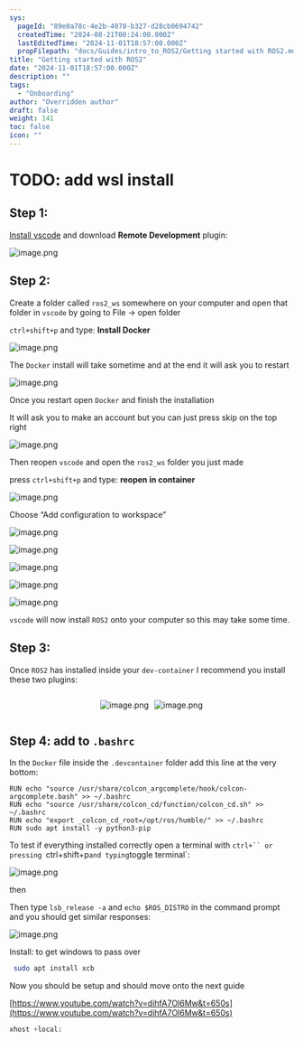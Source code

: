 ```yaml
---
sys:
  pageId: "89e0a78c-4e2b-4070-b327-d28cb0694742"
  createdTime: "2024-08-21T00:24:00.000Z"
  lastEditedTime: "2024-11-01T18:57:00.000Z"
  propFilepath: "docs/Guides/intro_to_ROS2/Getting started with ROS2.md"
title: "Getting started with ROS2"
date: "2024-11-01T18:57:00.000Z"
description: ""
tags:
  - "Onboarding"
author: "Overridden author"
draft: false
weight: 141
toc: false
icon: ""
---
```


# TODO: add wsl install

## Step 1:

[Install vscode](https://code.visualstudio.com/download) and download **Remote Development** plugin:

![image.png](https://prod-files-secure.s3.us-west-2.amazonaws.com/d518164a-d88e-44d1-a4ee-3adb3bd8bce0/efb52993-1881-4a40-b95e-6f020334f022/image.png?X-Amz-Algorithm=AWS4-HMAC-SHA256&X-Amz-Content-Sha256=UNSIGNED-PAYLOAD&X-Amz-Credential=ASIAZI2LB466UZZ4LFBM%2F20250507%2Fus-west-2%2Fs3%2Faws4_request&X-Amz-Date=20250507T150935Z&X-Amz-Expires=3600&X-Amz-Security-Token=IQoJb3JpZ2luX2VjELf%2F%2F%2F%2F%2F%2F%2F%2F%2F%2FwEaCXVzLXdlc3QtMiJIMEYCIQDGi8VGYbmyBTNRmdwSkl%2BMFwpWiPZqhyhW5rsYzuHqIwIhAPywjD%2FfR050j7%2F5JZOU3tK031VZtFJah3tvCoZwN5ZhKv8DCGAQABoMNjM3NDIzMTgzODA1IgzEf7vEmeoAu05NruQq3AMnJqV%2BkDG4ThZZippUDoQpY6TGnla03Fjnr%2BbKudzmDqDf76Ls%2BKSCa6brpN0HH8SZdjAYydp0gOfd%2Fdb%2BcUa1BXT55DCdC0esbI4b9PFA0Swi8nwaxgHkdTRdAUN0Hf4%2BE6IJcZmYCj3O9Vbhnr%2FXDJo%2FaEHJGggPxeF35G5kAfO8iE3EwEc0AzlSwb3RoEIBqwrm%2BSte95%2F2ZV1dNjJZc83U%2BTc6%2FSmsPZZvLpnSZXd57hjbNUz%2BYAItT8BnAVsM%2F8XTJRS6KBKXF75JenC%2Bq1gHtRqXxldco8lpA1O46jxvkeO8rFB1TwN2bqc4I9Ov%2BUWyRlXq%2FPyBwGAlh99GKIVqT7ZGkdB%2FSQsTOKbfWtQ3udsGsmGYMVW99tUw3qhgE%2F0gdask7zarxT%2BJD9TVpghO0jLQkW9s5lfCqG45tja0ru7kXmVBWdNNNHG9ueSvb6JnCb%2Bo1TOGaKL7oAP7oVxBZoy%2FCb7nNepzxp78KJKNVldwg4L0lrtK%2BG4TaDUVdypklgmk3xNSJPAzzdrJZTBlZ94%2BQ10PpFlHhpNIg4MlssPRAi%2FfTJ5t7d%2BY4EjXON%2Bhq22ctw2ekVCbettwHk7grvqn4jTlDSO4h67OlTwSOv5WYPAkjARTHTDl5%2B3ABjqkAQQ%2FYtdS%2Ffl7d3H0cZjvpKJ%2BWLY%2FV52JYFsE6sz65P3sXiH7PDZlbZlAhFQwjA1%2Bxef44FChWFUtffU2EUJXHZaX70oV4B21Y0JDPKpfK4pb0hZ1Vf2udRfJ4Z98U2RbhVZg0ULhXR%2B31qDStBx1CWAkLfM9BheCrBjIqkhLeJ17g3BsIKqN4Mji8xTQPMNw91x0FhTB%2F8G%2BX0njEofvGlaJPZgM&X-Amz-Signature=dcf394e6df80f5a11f035f08eb5cf3f2636e649ba2442a92cb4fffc27ac0a09f&X-Amz-SignedHeaders=host&x-id=GetObject)

## Step 2:

Create a folder called `ros2_ws` somewhere on your computer and open that folder in `vscode` by going to File → open folder 

`ctrl+shift+p` and type: **Install Docker**

![image.png](https://prod-files-secure.s3.us-west-2.amazonaws.com/d518164a-d88e-44d1-a4ee-3adb3bd8bce0/2269dc0e-1cd5-47ff-bceb-c04ad9b2eab0/image.png?X-Amz-Algorithm=AWS4-HMAC-SHA256&X-Amz-Content-Sha256=UNSIGNED-PAYLOAD&X-Amz-Credential=ASIAZI2LB466UZZ4LFBM%2F20250507%2Fus-west-2%2Fs3%2Faws4_request&X-Amz-Date=20250507T150935Z&X-Amz-Expires=3600&X-Amz-Security-Token=IQoJb3JpZ2luX2VjELf%2F%2F%2F%2F%2F%2F%2F%2F%2F%2FwEaCXVzLXdlc3QtMiJIMEYCIQDGi8VGYbmyBTNRmdwSkl%2BMFwpWiPZqhyhW5rsYzuHqIwIhAPywjD%2FfR050j7%2F5JZOU3tK031VZtFJah3tvCoZwN5ZhKv8DCGAQABoMNjM3NDIzMTgzODA1IgzEf7vEmeoAu05NruQq3AMnJqV%2BkDG4ThZZippUDoQpY6TGnla03Fjnr%2BbKudzmDqDf76Ls%2BKSCa6brpN0HH8SZdjAYydp0gOfd%2Fdb%2BcUa1BXT55DCdC0esbI4b9PFA0Swi8nwaxgHkdTRdAUN0Hf4%2BE6IJcZmYCj3O9Vbhnr%2FXDJo%2FaEHJGggPxeF35G5kAfO8iE3EwEc0AzlSwb3RoEIBqwrm%2BSte95%2F2ZV1dNjJZc83U%2BTc6%2FSmsPZZvLpnSZXd57hjbNUz%2BYAItT8BnAVsM%2F8XTJRS6KBKXF75JenC%2Bq1gHtRqXxldco8lpA1O46jxvkeO8rFB1TwN2bqc4I9Ov%2BUWyRlXq%2FPyBwGAlh99GKIVqT7ZGkdB%2FSQsTOKbfWtQ3udsGsmGYMVW99tUw3qhgE%2F0gdask7zarxT%2BJD9TVpghO0jLQkW9s5lfCqG45tja0ru7kXmVBWdNNNHG9ueSvb6JnCb%2Bo1TOGaKL7oAP7oVxBZoy%2FCb7nNepzxp78KJKNVldwg4L0lrtK%2BG4TaDUVdypklgmk3xNSJPAzzdrJZTBlZ94%2BQ10PpFlHhpNIg4MlssPRAi%2FfTJ5t7d%2BY4EjXON%2Bhq22ctw2ekVCbettwHk7grvqn4jTlDSO4h67OlTwSOv5WYPAkjARTHTDl5%2B3ABjqkAQQ%2FYtdS%2Ffl7d3H0cZjvpKJ%2BWLY%2FV52JYFsE6sz65P3sXiH7PDZlbZlAhFQwjA1%2Bxef44FChWFUtffU2EUJXHZaX70oV4B21Y0JDPKpfK4pb0hZ1Vf2udRfJ4Z98U2RbhVZg0ULhXR%2B31qDStBx1CWAkLfM9BheCrBjIqkhLeJ17g3BsIKqN4Mji8xTQPMNw91x0FhTB%2F8G%2BX0njEofvGlaJPZgM&X-Amz-Signature=0728c3addd30b290fb947d598bc30aefe11e434ebc0945271946a172bd655192&X-Amz-SignedHeaders=host&x-id=GetObject)

The `Docker` install will take sometime and at the end it will ask you to restart

![image.png](https://prod-files-secure.s3.us-west-2.amazonaws.com/d518164a-d88e-44d1-a4ee-3adb3bd8bce0/ed233f78-be33-4b1f-b89c-9c346c0e961e/image.png?X-Amz-Algorithm=AWS4-HMAC-SHA256&X-Amz-Content-Sha256=UNSIGNED-PAYLOAD&X-Amz-Credential=ASIAZI2LB466UZZ4LFBM%2F20250507%2Fus-west-2%2Fs3%2Faws4_request&X-Amz-Date=20250507T150935Z&X-Amz-Expires=3600&X-Amz-Security-Token=IQoJb3JpZ2luX2VjELf%2F%2F%2F%2F%2F%2F%2F%2F%2F%2FwEaCXVzLXdlc3QtMiJIMEYCIQDGi8VGYbmyBTNRmdwSkl%2BMFwpWiPZqhyhW5rsYzuHqIwIhAPywjD%2FfR050j7%2F5JZOU3tK031VZtFJah3tvCoZwN5ZhKv8DCGAQABoMNjM3NDIzMTgzODA1IgzEf7vEmeoAu05NruQq3AMnJqV%2BkDG4ThZZippUDoQpY6TGnla03Fjnr%2BbKudzmDqDf76Ls%2BKSCa6brpN0HH8SZdjAYydp0gOfd%2Fdb%2BcUa1BXT55DCdC0esbI4b9PFA0Swi8nwaxgHkdTRdAUN0Hf4%2BE6IJcZmYCj3O9Vbhnr%2FXDJo%2FaEHJGggPxeF35G5kAfO8iE3EwEc0AzlSwb3RoEIBqwrm%2BSte95%2F2ZV1dNjJZc83U%2BTc6%2FSmsPZZvLpnSZXd57hjbNUz%2BYAItT8BnAVsM%2F8XTJRS6KBKXF75JenC%2Bq1gHtRqXxldco8lpA1O46jxvkeO8rFB1TwN2bqc4I9Ov%2BUWyRlXq%2FPyBwGAlh99GKIVqT7ZGkdB%2FSQsTOKbfWtQ3udsGsmGYMVW99tUw3qhgE%2F0gdask7zarxT%2BJD9TVpghO0jLQkW9s5lfCqG45tja0ru7kXmVBWdNNNHG9ueSvb6JnCb%2Bo1TOGaKL7oAP7oVxBZoy%2FCb7nNepzxp78KJKNVldwg4L0lrtK%2BG4TaDUVdypklgmk3xNSJPAzzdrJZTBlZ94%2BQ10PpFlHhpNIg4MlssPRAi%2FfTJ5t7d%2BY4EjXON%2Bhq22ctw2ekVCbettwHk7grvqn4jTlDSO4h67OlTwSOv5WYPAkjARTHTDl5%2B3ABjqkAQQ%2FYtdS%2Ffl7d3H0cZjvpKJ%2BWLY%2FV52JYFsE6sz65P3sXiH7PDZlbZlAhFQwjA1%2Bxef44FChWFUtffU2EUJXHZaX70oV4B21Y0JDPKpfK4pb0hZ1Vf2udRfJ4Z98U2RbhVZg0ULhXR%2B31qDStBx1CWAkLfM9BheCrBjIqkhLeJ17g3BsIKqN4Mji8xTQPMNw91x0FhTB%2F8G%2BX0njEofvGlaJPZgM&X-Amz-Signature=f56a975de9e51c50c7d84a06d2e1dff551b202ee502443fb8ade4342d56e1ecd&X-Amz-SignedHeaders=host&x-id=GetObject)

Once you restart open `Docker` and finish the installation

It will ask you to make an account but you can just press skip on the top right

![image.png](https://prod-files-secure.s3.us-west-2.amazonaws.com/d518164a-d88e-44d1-a4ee-3adb3bd8bce0/21010ad9-1659-4fd9-9f59-9932a09b2a3d/image.png?X-Amz-Algorithm=AWS4-HMAC-SHA256&X-Amz-Content-Sha256=UNSIGNED-PAYLOAD&X-Amz-Credential=ASIAZI2LB466UZZ4LFBM%2F20250507%2Fus-west-2%2Fs3%2Faws4_request&X-Amz-Date=20250507T150935Z&X-Amz-Expires=3600&X-Amz-Security-Token=IQoJb3JpZ2luX2VjELf%2F%2F%2F%2F%2F%2F%2F%2F%2F%2FwEaCXVzLXdlc3QtMiJIMEYCIQDGi8VGYbmyBTNRmdwSkl%2BMFwpWiPZqhyhW5rsYzuHqIwIhAPywjD%2FfR050j7%2F5JZOU3tK031VZtFJah3tvCoZwN5ZhKv8DCGAQABoMNjM3NDIzMTgzODA1IgzEf7vEmeoAu05NruQq3AMnJqV%2BkDG4ThZZippUDoQpY6TGnla03Fjnr%2BbKudzmDqDf76Ls%2BKSCa6brpN0HH8SZdjAYydp0gOfd%2Fdb%2BcUa1BXT55DCdC0esbI4b9PFA0Swi8nwaxgHkdTRdAUN0Hf4%2BE6IJcZmYCj3O9Vbhnr%2FXDJo%2FaEHJGggPxeF35G5kAfO8iE3EwEc0AzlSwb3RoEIBqwrm%2BSte95%2F2ZV1dNjJZc83U%2BTc6%2FSmsPZZvLpnSZXd57hjbNUz%2BYAItT8BnAVsM%2F8XTJRS6KBKXF75JenC%2Bq1gHtRqXxldco8lpA1O46jxvkeO8rFB1TwN2bqc4I9Ov%2BUWyRlXq%2FPyBwGAlh99GKIVqT7ZGkdB%2FSQsTOKbfWtQ3udsGsmGYMVW99tUw3qhgE%2F0gdask7zarxT%2BJD9TVpghO0jLQkW9s5lfCqG45tja0ru7kXmVBWdNNNHG9ueSvb6JnCb%2Bo1TOGaKL7oAP7oVxBZoy%2FCb7nNepzxp78KJKNVldwg4L0lrtK%2BG4TaDUVdypklgmk3xNSJPAzzdrJZTBlZ94%2BQ10PpFlHhpNIg4MlssPRAi%2FfTJ5t7d%2BY4EjXON%2Bhq22ctw2ekVCbettwHk7grvqn4jTlDSO4h67OlTwSOv5WYPAkjARTHTDl5%2B3ABjqkAQQ%2FYtdS%2Ffl7d3H0cZjvpKJ%2BWLY%2FV52JYFsE6sz65P3sXiH7PDZlbZlAhFQwjA1%2Bxef44FChWFUtffU2EUJXHZaX70oV4B21Y0JDPKpfK4pb0hZ1Vf2udRfJ4Z98U2RbhVZg0ULhXR%2B31qDStBx1CWAkLfM9BheCrBjIqkhLeJ17g3BsIKqN4Mji8xTQPMNw91x0FhTB%2F8G%2BX0njEofvGlaJPZgM&X-Amz-Signature=8a0d6440e7fb8adbc99db535c337a8f2b588a30675f48e9d3bac4ad8186927eb&X-Amz-SignedHeaders=host&x-id=GetObject)

Then reopen `vscode` and open the `ros2_ws` folder you just made

press `ctrl+shift+p` and type: **reopen in container**

![image.png](https://prod-files-secure.s3.us-west-2.amazonaws.com/d518164a-d88e-44d1-a4ee-3adb3bd8bce0/4e93b8c2-41ad-488c-8095-c74205196118/image.png?X-Amz-Algorithm=AWS4-HMAC-SHA256&X-Amz-Content-Sha256=UNSIGNED-PAYLOAD&X-Amz-Credential=ASIAZI2LB466UZZ4LFBM%2F20250507%2Fus-west-2%2Fs3%2Faws4_request&X-Amz-Date=20250507T150935Z&X-Amz-Expires=3600&X-Amz-Security-Token=IQoJb3JpZ2luX2VjELf%2F%2F%2F%2F%2F%2F%2F%2F%2F%2FwEaCXVzLXdlc3QtMiJIMEYCIQDGi8VGYbmyBTNRmdwSkl%2BMFwpWiPZqhyhW5rsYzuHqIwIhAPywjD%2FfR050j7%2F5JZOU3tK031VZtFJah3tvCoZwN5ZhKv8DCGAQABoMNjM3NDIzMTgzODA1IgzEf7vEmeoAu05NruQq3AMnJqV%2BkDG4ThZZippUDoQpY6TGnla03Fjnr%2BbKudzmDqDf76Ls%2BKSCa6brpN0HH8SZdjAYydp0gOfd%2Fdb%2BcUa1BXT55DCdC0esbI4b9PFA0Swi8nwaxgHkdTRdAUN0Hf4%2BE6IJcZmYCj3O9Vbhnr%2FXDJo%2FaEHJGggPxeF35G5kAfO8iE3EwEc0AzlSwb3RoEIBqwrm%2BSte95%2F2ZV1dNjJZc83U%2BTc6%2FSmsPZZvLpnSZXd57hjbNUz%2BYAItT8BnAVsM%2F8XTJRS6KBKXF75JenC%2Bq1gHtRqXxldco8lpA1O46jxvkeO8rFB1TwN2bqc4I9Ov%2BUWyRlXq%2FPyBwGAlh99GKIVqT7ZGkdB%2FSQsTOKbfWtQ3udsGsmGYMVW99tUw3qhgE%2F0gdask7zarxT%2BJD9TVpghO0jLQkW9s5lfCqG45tja0ru7kXmVBWdNNNHG9ueSvb6JnCb%2Bo1TOGaKL7oAP7oVxBZoy%2FCb7nNepzxp78KJKNVldwg4L0lrtK%2BG4TaDUVdypklgmk3xNSJPAzzdrJZTBlZ94%2BQ10PpFlHhpNIg4MlssPRAi%2FfTJ5t7d%2BY4EjXON%2Bhq22ctw2ekVCbettwHk7grvqn4jTlDSO4h67OlTwSOv5WYPAkjARTHTDl5%2B3ABjqkAQQ%2FYtdS%2Ffl7d3H0cZjvpKJ%2BWLY%2FV52JYFsE6sz65P3sXiH7PDZlbZlAhFQwjA1%2Bxef44FChWFUtffU2EUJXHZaX70oV4B21Y0JDPKpfK4pb0hZ1Vf2udRfJ4Z98U2RbhVZg0ULhXR%2B31qDStBx1CWAkLfM9BheCrBjIqkhLeJ17g3BsIKqN4Mji8xTQPMNw91x0FhTB%2F8G%2BX0njEofvGlaJPZgM&X-Amz-Signature=beb70ba19353adad6c4393dc6288dd23bf2d2bedf8b480d26b3d1e7f918a06ad&X-Amz-SignedHeaders=host&x-id=GetObject)

Choose “Add configuration to workspace”

![image.png](https://prod-files-secure.s3.us-west-2.amazonaws.com/d518164a-d88e-44d1-a4ee-3adb3bd8bce0/9560b282-5060-4989-ba37-97e7b2c22476/image.png?X-Amz-Algorithm=AWS4-HMAC-SHA256&X-Amz-Content-Sha256=UNSIGNED-PAYLOAD&X-Amz-Credential=ASIAZI2LB466UZZ4LFBM%2F20250507%2Fus-west-2%2Fs3%2Faws4_request&X-Amz-Date=20250507T150935Z&X-Amz-Expires=3600&X-Amz-Security-Token=IQoJb3JpZ2luX2VjELf%2F%2F%2F%2F%2F%2F%2F%2F%2F%2FwEaCXVzLXdlc3QtMiJIMEYCIQDGi8VGYbmyBTNRmdwSkl%2BMFwpWiPZqhyhW5rsYzuHqIwIhAPywjD%2FfR050j7%2F5JZOU3tK031VZtFJah3tvCoZwN5ZhKv8DCGAQABoMNjM3NDIzMTgzODA1IgzEf7vEmeoAu05NruQq3AMnJqV%2BkDG4ThZZippUDoQpY6TGnla03Fjnr%2BbKudzmDqDf76Ls%2BKSCa6brpN0HH8SZdjAYydp0gOfd%2Fdb%2BcUa1BXT55DCdC0esbI4b9PFA0Swi8nwaxgHkdTRdAUN0Hf4%2BE6IJcZmYCj3O9Vbhnr%2FXDJo%2FaEHJGggPxeF35G5kAfO8iE3EwEc0AzlSwb3RoEIBqwrm%2BSte95%2F2ZV1dNjJZc83U%2BTc6%2FSmsPZZvLpnSZXd57hjbNUz%2BYAItT8BnAVsM%2F8XTJRS6KBKXF75JenC%2Bq1gHtRqXxldco8lpA1O46jxvkeO8rFB1TwN2bqc4I9Ov%2BUWyRlXq%2FPyBwGAlh99GKIVqT7ZGkdB%2FSQsTOKbfWtQ3udsGsmGYMVW99tUw3qhgE%2F0gdask7zarxT%2BJD9TVpghO0jLQkW9s5lfCqG45tja0ru7kXmVBWdNNNHG9ueSvb6JnCb%2Bo1TOGaKL7oAP7oVxBZoy%2FCb7nNepzxp78KJKNVldwg4L0lrtK%2BG4TaDUVdypklgmk3xNSJPAzzdrJZTBlZ94%2BQ10PpFlHhpNIg4MlssPRAi%2FfTJ5t7d%2BY4EjXON%2Bhq22ctw2ekVCbettwHk7grvqn4jTlDSO4h67OlTwSOv5WYPAkjARTHTDl5%2B3ABjqkAQQ%2FYtdS%2Ffl7d3H0cZjvpKJ%2BWLY%2FV52JYFsE6sz65P3sXiH7PDZlbZlAhFQwjA1%2Bxef44FChWFUtffU2EUJXHZaX70oV4B21Y0JDPKpfK4pb0hZ1Vf2udRfJ4Z98U2RbhVZg0ULhXR%2B31qDStBx1CWAkLfM9BheCrBjIqkhLeJ17g3BsIKqN4Mji8xTQPMNw91x0FhTB%2F8G%2BX0njEofvGlaJPZgM&X-Amz-Signature=b2ae3d62e8931c1e07757ef0373b26ff9fee614b059c36c27d36393ee5628610&X-Amz-SignedHeaders=host&x-id=GetObject)

![image.png](https://prod-files-secure.s3.us-west-2.amazonaws.com/d518164a-d88e-44d1-a4ee-3adb3bd8bce0/2ee63f81-886b-48e8-a553-dc6e5eac99e4/image.png?X-Amz-Algorithm=AWS4-HMAC-SHA256&X-Amz-Content-Sha256=UNSIGNED-PAYLOAD&X-Amz-Credential=ASIAZI2LB466UZZ4LFBM%2F20250507%2Fus-west-2%2Fs3%2Faws4_request&X-Amz-Date=20250507T150935Z&X-Amz-Expires=3600&X-Amz-Security-Token=IQoJb3JpZ2luX2VjELf%2F%2F%2F%2F%2F%2F%2F%2F%2F%2FwEaCXVzLXdlc3QtMiJIMEYCIQDGi8VGYbmyBTNRmdwSkl%2BMFwpWiPZqhyhW5rsYzuHqIwIhAPywjD%2FfR050j7%2F5JZOU3tK031VZtFJah3tvCoZwN5ZhKv8DCGAQABoMNjM3NDIzMTgzODA1IgzEf7vEmeoAu05NruQq3AMnJqV%2BkDG4ThZZippUDoQpY6TGnla03Fjnr%2BbKudzmDqDf76Ls%2BKSCa6brpN0HH8SZdjAYydp0gOfd%2Fdb%2BcUa1BXT55DCdC0esbI4b9PFA0Swi8nwaxgHkdTRdAUN0Hf4%2BE6IJcZmYCj3O9Vbhnr%2FXDJo%2FaEHJGggPxeF35G5kAfO8iE3EwEc0AzlSwb3RoEIBqwrm%2BSte95%2F2ZV1dNjJZc83U%2BTc6%2FSmsPZZvLpnSZXd57hjbNUz%2BYAItT8BnAVsM%2F8XTJRS6KBKXF75JenC%2Bq1gHtRqXxldco8lpA1O46jxvkeO8rFB1TwN2bqc4I9Ov%2BUWyRlXq%2FPyBwGAlh99GKIVqT7ZGkdB%2FSQsTOKbfWtQ3udsGsmGYMVW99tUw3qhgE%2F0gdask7zarxT%2BJD9TVpghO0jLQkW9s5lfCqG45tja0ru7kXmVBWdNNNHG9ueSvb6JnCb%2Bo1TOGaKL7oAP7oVxBZoy%2FCb7nNepzxp78KJKNVldwg4L0lrtK%2BG4TaDUVdypklgmk3xNSJPAzzdrJZTBlZ94%2BQ10PpFlHhpNIg4MlssPRAi%2FfTJ5t7d%2BY4EjXON%2Bhq22ctw2ekVCbettwHk7grvqn4jTlDSO4h67OlTwSOv5WYPAkjARTHTDl5%2B3ABjqkAQQ%2FYtdS%2Ffl7d3H0cZjvpKJ%2BWLY%2FV52JYFsE6sz65P3sXiH7PDZlbZlAhFQwjA1%2Bxef44FChWFUtffU2EUJXHZaX70oV4B21Y0JDPKpfK4pb0hZ1Vf2udRfJ4Z98U2RbhVZg0ULhXR%2B31qDStBx1CWAkLfM9BheCrBjIqkhLeJ17g3BsIKqN4Mji8xTQPMNw91x0FhTB%2F8G%2BX0njEofvGlaJPZgM&X-Amz-Signature=59faec0fd69253673e949e001d1662e6ec2d8842d7c3174674950d95e405b8d7&X-Amz-SignedHeaders=host&x-id=GetObject)

![image.png](https://prod-files-secure.s3.us-west-2.amazonaws.com/d518164a-d88e-44d1-a4ee-3adb3bd8bce0/ae1580b2-b048-407e-aed9-b584224a7a04/image.png?X-Amz-Algorithm=AWS4-HMAC-SHA256&X-Amz-Content-Sha256=UNSIGNED-PAYLOAD&X-Amz-Credential=ASIAZI2LB466UZZ4LFBM%2F20250507%2Fus-west-2%2Fs3%2Faws4_request&X-Amz-Date=20250507T150935Z&X-Amz-Expires=3600&X-Amz-Security-Token=IQoJb3JpZ2luX2VjELf%2F%2F%2F%2F%2F%2F%2F%2F%2F%2FwEaCXVzLXdlc3QtMiJIMEYCIQDGi8VGYbmyBTNRmdwSkl%2BMFwpWiPZqhyhW5rsYzuHqIwIhAPywjD%2FfR050j7%2F5JZOU3tK031VZtFJah3tvCoZwN5ZhKv8DCGAQABoMNjM3NDIzMTgzODA1IgzEf7vEmeoAu05NruQq3AMnJqV%2BkDG4ThZZippUDoQpY6TGnla03Fjnr%2BbKudzmDqDf76Ls%2BKSCa6brpN0HH8SZdjAYydp0gOfd%2Fdb%2BcUa1BXT55DCdC0esbI4b9PFA0Swi8nwaxgHkdTRdAUN0Hf4%2BE6IJcZmYCj3O9Vbhnr%2FXDJo%2FaEHJGggPxeF35G5kAfO8iE3EwEc0AzlSwb3RoEIBqwrm%2BSte95%2F2ZV1dNjJZc83U%2BTc6%2FSmsPZZvLpnSZXd57hjbNUz%2BYAItT8BnAVsM%2F8XTJRS6KBKXF75JenC%2Bq1gHtRqXxldco8lpA1O46jxvkeO8rFB1TwN2bqc4I9Ov%2BUWyRlXq%2FPyBwGAlh99GKIVqT7ZGkdB%2FSQsTOKbfWtQ3udsGsmGYMVW99tUw3qhgE%2F0gdask7zarxT%2BJD9TVpghO0jLQkW9s5lfCqG45tja0ru7kXmVBWdNNNHG9ueSvb6JnCb%2Bo1TOGaKL7oAP7oVxBZoy%2FCb7nNepzxp78KJKNVldwg4L0lrtK%2BG4TaDUVdypklgmk3xNSJPAzzdrJZTBlZ94%2BQ10PpFlHhpNIg4MlssPRAi%2FfTJ5t7d%2BY4EjXON%2Bhq22ctw2ekVCbettwHk7grvqn4jTlDSO4h67OlTwSOv5WYPAkjARTHTDl5%2B3ABjqkAQQ%2FYtdS%2Ffl7d3H0cZjvpKJ%2BWLY%2FV52JYFsE6sz65P3sXiH7PDZlbZlAhFQwjA1%2Bxef44FChWFUtffU2EUJXHZaX70oV4B21Y0JDPKpfK4pb0hZ1Vf2udRfJ4Z98U2RbhVZg0ULhXR%2B31qDStBx1CWAkLfM9BheCrBjIqkhLeJ17g3BsIKqN4Mji8xTQPMNw91x0FhTB%2F8G%2BX0njEofvGlaJPZgM&X-Amz-Signature=73a805a9ce3086538496d6b045e834cadbd47a91639bf7c190f39fbf37dad2b2&X-Amz-SignedHeaders=host&x-id=GetObject)

![image.png](https://prod-files-secure.s3.us-west-2.amazonaws.com/d518164a-d88e-44d1-a4ee-3adb3bd8bce0/53255b28-f75e-430f-b9e3-c0ac8577e42b/image.png?X-Amz-Algorithm=AWS4-HMAC-SHA256&X-Amz-Content-Sha256=UNSIGNED-PAYLOAD&X-Amz-Credential=ASIAZI2LB466UZZ4LFBM%2F20250507%2Fus-west-2%2Fs3%2Faws4_request&X-Amz-Date=20250507T150935Z&X-Amz-Expires=3600&X-Amz-Security-Token=IQoJb3JpZ2luX2VjELf%2F%2F%2F%2F%2F%2F%2F%2F%2F%2FwEaCXVzLXdlc3QtMiJIMEYCIQDGi8VGYbmyBTNRmdwSkl%2BMFwpWiPZqhyhW5rsYzuHqIwIhAPywjD%2FfR050j7%2F5JZOU3tK031VZtFJah3tvCoZwN5ZhKv8DCGAQABoMNjM3NDIzMTgzODA1IgzEf7vEmeoAu05NruQq3AMnJqV%2BkDG4ThZZippUDoQpY6TGnla03Fjnr%2BbKudzmDqDf76Ls%2BKSCa6brpN0HH8SZdjAYydp0gOfd%2Fdb%2BcUa1BXT55DCdC0esbI4b9PFA0Swi8nwaxgHkdTRdAUN0Hf4%2BE6IJcZmYCj3O9Vbhnr%2FXDJo%2FaEHJGggPxeF35G5kAfO8iE3EwEc0AzlSwb3RoEIBqwrm%2BSte95%2F2ZV1dNjJZc83U%2BTc6%2FSmsPZZvLpnSZXd57hjbNUz%2BYAItT8BnAVsM%2F8XTJRS6KBKXF75JenC%2Bq1gHtRqXxldco8lpA1O46jxvkeO8rFB1TwN2bqc4I9Ov%2BUWyRlXq%2FPyBwGAlh99GKIVqT7ZGkdB%2FSQsTOKbfWtQ3udsGsmGYMVW99tUw3qhgE%2F0gdask7zarxT%2BJD9TVpghO0jLQkW9s5lfCqG45tja0ru7kXmVBWdNNNHG9ueSvb6JnCb%2Bo1TOGaKL7oAP7oVxBZoy%2FCb7nNepzxp78KJKNVldwg4L0lrtK%2BG4TaDUVdypklgmk3xNSJPAzzdrJZTBlZ94%2BQ10PpFlHhpNIg4MlssPRAi%2FfTJ5t7d%2BY4EjXON%2Bhq22ctw2ekVCbettwHk7grvqn4jTlDSO4h67OlTwSOv5WYPAkjARTHTDl5%2B3ABjqkAQQ%2FYtdS%2Ffl7d3H0cZjvpKJ%2BWLY%2FV52JYFsE6sz65P3sXiH7PDZlbZlAhFQwjA1%2Bxef44FChWFUtffU2EUJXHZaX70oV4B21Y0JDPKpfK4pb0hZ1Vf2udRfJ4Z98U2RbhVZg0ULhXR%2B31qDStBx1CWAkLfM9BheCrBjIqkhLeJ17g3BsIKqN4Mji8xTQPMNw91x0FhTB%2F8G%2BX0njEofvGlaJPZgM&X-Amz-Signature=4f8e76668eb1be1753edba4358ebedd4733c76767be58a4fc1c5613802cc0fcb&X-Amz-SignedHeaders=host&x-id=GetObject)

![image.png](https://prod-files-secure.s3.us-west-2.amazonaws.com/d518164a-d88e-44d1-a4ee-3adb3bd8bce0/7c562767-5af9-4ffb-97d1-327bcdf4ee00/image.png?X-Amz-Algorithm=AWS4-HMAC-SHA256&X-Amz-Content-Sha256=UNSIGNED-PAYLOAD&X-Amz-Credential=ASIAZI2LB466UZZ4LFBM%2F20250507%2Fus-west-2%2Fs3%2Faws4_request&X-Amz-Date=20250507T150934Z&X-Amz-Expires=3600&X-Amz-Security-Token=IQoJb3JpZ2luX2VjELf%2F%2F%2F%2F%2F%2F%2F%2F%2F%2FwEaCXVzLXdlc3QtMiJIMEYCIQDGi8VGYbmyBTNRmdwSkl%2BMFwpWiPZqhyhW5rsYzuHqIwIhAPywjD%2FfR050j7%2F5JZOU3tK031VZtFJah3tvCoZwN5ZhKv8DCGAQABoMNjM3NDIzMTgzODA1IgzEf7vEmeoAu05NruQq3AMnJqV%2BkDG4ThZZippUDoQpY6TGnla03Fjnr%2BbKudzmDqDf76Ls%2BKSCa6brpN0HH8SZdjAYydp0gOfd%2Fdb%2BcUa1BXT55DCdC0esbI4b9PFA0Swi8nwaxgHkdTRdAUN0Hf4%2BE6IJcZmYCj3O9Vbhnr%2FXDJo%2FaEHJGggPxeF35G5kAfO8iE3EwEc0AzlSwb3RoEIBqwrm%2BSte95%2F2ZV1dNjJZc83U%2BTc6%2FSmsPZZvLpnSZXd57hjbNUz%2BYAItT8BnAVsM%2F8XTJRS6KBKXF75JenC%2Bq1gHtRqXxldco8lpA1O46jxvkeO8rFB1TwN2bqc4I9Ov%2BUWyRlXq%2FPyBwGAlh99GKIVqT7ZGkdB%2FSQsTOKbfWtQ3udsGsmGYMVW99tUw3qhgE%2F0gdask7zarxT%2BJD9TVpghO0jLQkW9s5lfCqG45tja0ru7kXmVBWdNNNHG9ueSvb6JnCb%2Bo1TOGaKL7oAP7oVxBZoy%2FCb7nNepzxp78KJKNVldwg4L0lrtK%2BG4TaDUVdypklgmk3xNSJPAzzdrJZTBlZ94%2BQ10PpFlHhpNIg4MlssPRAi%2FfTJ5t7d%2BY4EjXON%2Bhq22ctw2ekVCbettwHk7grvqn4jTlDSO4h67OlTwSOv5WYPAkjARTHTDl5%2B3ABjqkAQQ%2FYtdS%2Ffl7d3H0cZjvpKJ%2BWLY%2FV52JYFsE6sz65P3sXiH7PDZlbZlAhFQwjA1%2Bxef44FChWFUtffU2EUJXHZaX70oV4B21Y0JDPKpfK4pb0hZ1Vf2udRfJ4Z98U2RbhVZg0ULhXR%2B31qDStBx1CWAkLfM9BheCrBjIqkhLeJ17g3BsIKqN4Mji8xTQPMNw91x0FhTB%2F8G%2BX0njEofvGlaJPZgM&X-Amz-Signature=0ecf3b8a72f47c4060af8bf764b56a7060128ef654ce463cfe54407f5d365727&X-Amz-SignedHeaders=host&x-id=GetObject)

`vscode` will now install `ROS2` onto your computer so this may take some time.

## Step 3:

Once `ROS2` has installed inside your `dev-container` I recommend you install these two plugins:

<div style="display: flex;flex-direction: row; column-gap:10px; max-width: 630px;justify-content: center;">
<div>

![image.png](https://prod-files-secure.s3.us-west-2.amazonaws.com/d518164a-d88e-44d1-a4ee-3adb3bd8bce0/3fc3d550-5a54-4ba1-ba6b-faa01cdb7369/image.png?X-Amz-Algorithm=AWS4-HMAC-SHA256&X-Amz-Content-Sha256=UNSIGNED-PAYLOAD&X-Amz-Credential=ASIAZI2LB466WJ7WAXCJ%2F20250507%2Fus-west-2%2Fs3%2Faws4_request&X-Amz-Date=20250507T150943Z&X-Amz-Expires=3600&X-Amz-Security-Token=IQoJb3JpZ2luX2VjELf%2F%2F%2F%2F%2F%2F%2F%2F%2F%2FwEaCXVzLXdlc3QtMiJIMEYCIQDTOBGmjaO22mm4uMdAOJZXFStu787McBwj4LSc1ceRpwIhAI7mewMnoKa29H3TV%2B56bzSa4SfLEtoasozCz9GmWUslKv8DCGAQABoMNjM3NDIzMTgzODA1IgzoPY1kItw%2F1BtGPJsq3ANHy%2FLPu0CUAgaKYcKepOBMOOr%2B%2FKMenB%2BuIYkomapL9letMYIJ7qEUMk%2FPXy%2B7s1CFy03BPt%2FqG0Q3A8QR%2B22Nz9LcLPkp6EKl13nC8O6gYn8APJghQTaPEYoWVPPywcVdZj%2BIzIUg4bAfwr18LoEdXSkeE0TQWF8fJRnidaVXQGW%2BRBJtFk1uL9q%2FNqIqDmFeRTJkTpWoAh7Y1SdadMvRvImd1VBpO0EuNZb8ldbWgYPpyobrPHdcwDlrywzeMgmRklJTRjPTPWdATB7CYy4FQVBcfyU8Qvx%2FYavX0yDX3yIOIIGm%2FU7B6Y36J6VHwF4nj5Q%2F8N9cvqXZzjngcPWMm5BOY2%2BEISUv9uYMhhhf2dohR%2BC2Bw4FuZGPbWfdwBv2c5HMLwjXA0uFCJd7ZkUDORXQrqJLkDOPszoYXuA1Z821GROTeFtdA63oUVp9iB2VtsVNd0dpWeFrW3kz5Avva4ky%2FXxqggG1TaSWQjzy3sWIt8S%2B8wiBlNvfcqCnTUy9E8tBE8tIRnxoR4kdU6XIAjIrqiUez9UlprobVYSbDAx8yp%2FrWe8xQ0cXttsjDGGugZ6RPRdENYqCWbwczqjRQQEhpHd9Ne0eL7z6fqZYo8cbWmKlJ0nnJi8yKDDW5%2B3ABjqkAZ%2FcDb77bfogyOASOcvo6X6PkmIMzl5wXAiTwTa0bN4%2BOP%2BZmUTwoOw6usihFZCB8LWDlMI3WomgMdgw153SKrJppSaVvgWp3dhxDWl%2BmQBeHJlysnsPLtMyS579rQ7qRK6ZewUGEcGe3lWp7b6eTl0yVboO2vw5wCCxwDYxRa95aXGX3bTPgJZWJFL2TEORkvcLsKtkGnfD3AI4rKWrwfWzi95p&X-Amz-Signature=f27fa328270cffa369ea9f9e6203c5d5a749ac00d1bdca6aaca5a8b11144a0d0&X-Amz-SignedHeaders=host&x-id=GetObject)

</div>
<div>

![image.png](https://prod-files-secure.s3.us-west-2.amazonaws.com/d518164a-d88e-44d1-a4ee-3adb3bd8bce0/d994cc66-13c2-4093-a5a3-f84cf4601a82/image.png?X-Amz-Algorithm=AWS4-HMAC-SHA256&X-Amz-Content-Sha256=UNSIGNED-PAYLOAD&X-Amz-Credential=ASIAZI2LB466YDXJ542H%2F20250507%2Fus-west-2%2Fs3%2Faws4_request&X-Amz-Date=20250507T150944Z&X-Amz-Expires=3600&X-Amz-Security-Token=IQoJb3JpZ2luX2VjELf%2F%2F%2F%2F%2F%2F%2F%2F%2F%2FwEaCXVzLXdlc3QtMiJIMEYCIQDdsqnNLDAri9PXFwbdSWC07GyHinQOHy8XnaKU%2BwiztwIhAMSjKFzlfYjLPPs0XIXRUSAM5AfSHOJ7ZVcOdI79xzFVKv8DCGAQABoMNjM3NDIzMTgzODA1IgxcxX1J0m9GZw3vwdUq3APll0eYgbW64KOVL9ggD6uLWWJkLVO97xjeGVLhV7zn%2FSn6PIR9vJU51R1gRIFry2vVgtl14UWdTcbYGo0zfZRtUFU%2BW60n0oK9bBCAKgBKLm%2FTZiPxTc2TqSx5BM7L0tbJpa%2Bs4gPkoQvf3tyCRYrvHpYPwGxE7Kcws0b7b4b5ZhEmh3MRKeFMpxRj02QE8AsCaK1EBrzAf9XtGe6r32Fl9M1qan0rZ%2FW%2Bhgw9nlT6NHdSzJu3cThFuJ0B740cHXZqN4KBLHXrrmRPBR9Tjd8rLau3XBVi%2BrQDGyUdqUk%2Fi%2Bdlqw97qVci7meMvWzmNjc1O4BDzszsgjF4V%2BBnqAcd%2FhOuya1D2AQMd30sJWyXN6Ld77%2F%2B4K3kvxzlX4otD2mUOiA6TE1VY559iL2gmgLIZckQ%2FE7X4XBWR6DNuICGMiLrwoLr5lI3hkk86RlCws%2FemU0uo%2BwdqtmA6MIuPqeEjNZ72iMyxpfmXRPP1kejFFnW06lkXrsHIqwhO4sbKLcIyLt8NA7xYRXfSH2pNnlwuFHcOmUzdzo5MgSt47elmLJ6SIe9az7SDFteJWnxZKIZX40JPdmxrcToiZQb9JUSpzaZnJr0rHTMAygruJl%2FW%2BjY%2F7BSUs9f8PZTTjCo6O3ABjqkARHe64XPnkze84A8hIXbgCEqVQ3orHaAyGzx%2BxHg6DwAT41Z3tF89V%2Bn2xIK5AsMjeX6Tja4EJ3LT%2FZPjbWMP4rdC0MLG6picemgy3r4xwySlqjX9%2Fh3jtov%2BuIIWBzI3Xav9J2j9Wr5VnacSj34D%2FfYPHwm7FxpXb0oBCUp8IhJBEdkvQrV1Eo0b4tolalIT9YAp38nS4hJ%2BXR4%2FGrQVmQxLqdy&X-Amz-Signature=a2c560874b849ca51938341d55da4559bb2a2faf31af9d3a87053dc9a30e118c&X-Amz-SignedHeaders=host&x-id=GetObject)

</div>
</div>

## Step 4: add to `.bashrc`

In the `Docker` file inside the `.devcontainer` folder add this line at the very bottom: 

```docker
RUN echo "source /usr/share/colcon_argcomplete/hook/colcon-argcomplete.bash" >> ~/.bashrc
RUN echo "source /usr/share/colcon_cd/function/colcon_cd.sh" >> ~/.bashrc
RUN echo "export _colcon_cd_root=/opt/ros/humble/" >> ~/.bashrc
RUN sudo apt install -y python3-pip 
```

To test if everything installed correctly open a terminal with `ctrl+`` or pressing `ctrl+shift+p` and typing `toggle terminal`:

![image.png](https://prod-files-secure.s3.us-west-2.amazonaws.com/d518164a-d88e-44d1-a4ee-3adb3bd8bce0/6a4943d8-b04e-4c02-9a58-775f3384d1a5/image.png?X-Amz-Algorithm=AWS4-HMAC-SHA256&X-Amz-Content-Sha256=UNSIGNED-PAYLOAD&X-Amz-Credential=ASIAZI2LB466UZZ4LFBM%2F20250507%2Fus-west-2%2Fs3%2Faws4_request&X-Amz-Date=20250507T150935Z&X-Amz-Expires=3600&X-Amz-Security-Token=IQoJb3JpZ2luX2VjELf%2F%2F%2F%2F%2F%2F%2F%2F%2F%2FwEaCXVzLXdlc3QtMiJIMEYCIQDGi8VGYbmyBTNRmdwSkl%2BMFwpWiPZqhyhW5rsYzuHqIwIhAPywjD%2FfR050j7%2F5JZOU3tK031VZtFJah3tvCoZwN5ZhKv8DCGAQABoMNjM3NDIzMTgzODA1IgzEf7vEmeoAu05NruQq3AMnJqV%2BkDG4ThZZippUDoQpY6TGnla03Fjnr%2BbKudzmDqDf76Ls%2BKSCa6brpN0HH8SZdjAYydp0gOfd%2Fdb%2BcUa1BXT55DCdC0esbI4b9PFA0Swi8nwaxgHkdTRdAUN0Hf4%2BE6IJcZmYCj3O9Vbhnr%2FXDJo%2FaEHJGggPxeF35G5kAfO8iE3EwEc0AzlSwb3RoEIBqwrm%2BSte95%2F2ZV1dNjJZc83U%2BTc6%2FSmsPZZvLpnSZXd57hjbNUz%2BYAItT8BnAVsM%2F8XTJRS6KBKXF75JenC%2Bq1gHtRqXxldco8lpA1O46jxvkeO8rFB1TwN2bqc4I9Ov%2BUWyRlXq%2FPyBwGAlh99GKIVqT7ZGkdB%2FSQsTOKbfWtQ3udsGsmGYMVW99tUw3qhgE%2F0gdask7zarxT%2BJD9TVpghO0jLQkW9s5lfCqG45tja0ru7kXmVBWdNNNHG9ueSvb6JnCb%2Bo1TOGaKL7oAP7oVxBZoy%2FCb7nNepzxp78KJKNVldwg4L0lrtK%2BG4TaDUVdypklgmk3xNSJPAzzdrJZTBlZ94%2BQ10PpFlHhpNIg4MlssPRAi%2FfTJ5t7d%2BY4EjXON%2Bhq22ctw2ekVCbettwHk7grvqn4jTlDSO4h67OlTwSOv5WYPAkjARTHTDl5%2B3ABjqkAQQ%2FYtdS%2Ffl7d3H0cZjvpKJ%2BWLY%2FV52JYFsE6sz65P3sXiH7PDZlbZlAhFQwjA1%2Bxef44FChWFUtffU2EUJXHZaX70oV4B21Y0JDPKpfK4pb0hZ1Vf2udRfJ4Z98U2RbhVZg0ULhXR%2B31qDStBx1CWAkLfM9BheCrBjIqkhLeJ17g3BsIKqN4Mji8xTQPMNw91x0FhTB%2F8G%2BX0njEofvGlaJPZgM&X-Amz-Signature=ca240996324dd568cece2222d317f3a85e04da375d1d0f6e1d6cf745fa9fe849&X-Amz-SignedHeaders=host&x-id=GetObject)

then 

Then type `lsb_release -a` and `echo $ROS_DISTRO` in the command prompt and you should get similar responses:

![image.png](https://prod-files-secure.s3.us-west-2.amazonaws.com/d518164a-d88e-44d1-a4ee-3adb3bd8bce0/3e635dec-a805-4e85-8b9e-d000e5b71a4e/image.png?X-Amz-Algorithm=AWS4-HMAC-SHA256&X-Amz-Content-Sha256=UNSIGNED-PAYLOAD&X-Amz-Credential=ASIAZI2LB466UZZ4LFBM%2F20250507%2Fus-west-2%2Fs3%2Faws4_request&X-Amz-Date=20250507T150934Z&X-Amz-Expires=3600&X-Amz-Security-Token=IQoJb3JpZ2luX2VjELf%2F%2F%2F%2F%2F%2F%2F%2F%2F%2FwEaCXVzLXdlc3QtMiJIMEYCIQDGi8VGYbmyBTNRmdwSkl%2BMFwpWiPZqhyhW5rsYzuHqIwIhAPywjD%2FfR050j7%2F5JZOU3tK031VZtFJah3tvCoZwN5ZhKv8DCGAQABoMNjM3NDIzMTgzODA1IgzEf7vEmeoAu05NruQq3AMnJqV%2BkDG4ThZZippUDoQpY6TGnla03Fjnr%2BbKudzmDqDf76Ls%2BKSCa6brpN0HH8SZdjAYydp0gOfd%2Fdb%2BcUa1BXT55DCdC0esbI4b9PFA0Swi8nwaxgHkdTRdAUN0Hf4%2BE6IJcZmYCj3O9Vbhnr%2FXDJo%2FaEHJGggPxeF35G5kAfO8iE3EwEc0AzlSwb3RoEIBqwrm%2BSte95%2F2ZV1dNjJZc83U%2BTc6%2FSmsPZZvLpnSZXd57hjbNUz%2BYAItT8BnAVsM%2F8XTJRS6KBKXF75JenC%2Bq1gHtRqXxldco8lpA1O46jxvkeO8rFB1TwN2bqc4I9Ov%2BUWyRlXq%2FPyBwGAlh99GKIVqT7ZGkdB%2FSQsTOKbfWtQ3udsGsmGYMVW99tUw3qhgE%2F0gdask7zarxT%2BJD9TVpghO0jLQkW9s5lfCqG45tja0ru7kXmVBWdNNNHG9ueSvb6JnCb%2Bo1TOGaKL7oAP7oVxBZoy%2FCb7nNepzxp78KJKNVldwg4L0lrtK%2BG4TaDUVdypklgmk3xNSJPAzzdrJZTBlZ94%2BQ10PpFlHhpNIg4MlssPRAi%2FfTJ5t7d%2BY4EjXON%2Bhq22ctw2ekVCbettwHk7grvqn4jTlDSO4h67OlTwSOv5WYPAkjARTHTDl5%2B3ABjqkAQQ%2FYtdS%2Ffl7d3H0cZjvpKJ%2BWLY%2FV52JYFsE6sz65P3sXiH7PDZlbZlAhFQwjA1%2Bxef44FChWFUtffU2EUJXHZaX70oV4B21Y0JDPKpfK4pb0hZ1Vf2udRfJ4Z98U2RbhVZg0ULhXR%2B31qDStBx1CWAkLfM9BheCrBjIqkhLeJ17g3BsIKqN4Mji8xTQPMNw91x0FhTB%2F8G%2BX0njEofvGlaJPZgM&X-Amz-Signature=d57eb2e9ce3e49f11697e8223e8f58d6e5d9870f3ea6cb6b574b85b3ba9b9cc6&X-Amz-SignedHeaders=host&x-id=GetObject)

Install:  to get windows to pass over

```bash
 sudo apt install xcb
```

Now you should be setup and should move onto the next guide 

[https://www.youtube.com/watch?v=dihfA7Ol6Mw&t=650s](https://www.youtube.com/watch?v=dihfA7Ol6Mw&t=650s)

```python
xhost +local:
```
